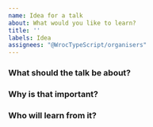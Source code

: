 ```yaml
---
name: Idea for a talk
about: What would you like to learn?
title: ''
labels: Idea
assignees: "@WrocTypeScript/organisers"
---
```


### What should the talk be about?

### Why is that important?

### Who will learn from it?

